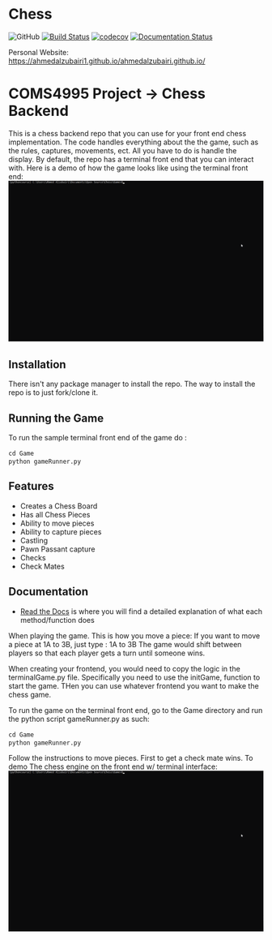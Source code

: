 # Chess
![GitHub](https://img.shields.io/github/license/AhmedAlzubairi1/COMS4995?style=plastic)
[![Build Status](https://travis-ci.org/AhmedAlzubairi1/Chess.svg?branch=master)](https://travis-ci.org/AhmedAlzubairi1/Chess)
[![codecov](https://codecov.io/gh/AhmedAlzubairi1/Chess/branch/master/graph/badge.svg?token=37GQ0IOMUG)](https://codecov.io/gh/AhmedAlzubairi1/Chess)
[![Documentation Status](https://readthedocs.org/projects/chess1/badge/?version=latest)](https://chess1.readthedocs.io/en/latest/?badge=latest)

Personal Website:
https://ahmedalzubairi1.github.io/ahmedalzubairi.github.io/

# COMS4995 Project -> Chess Backend

This is a chess backend repo that you can use for your front end chess implementation. The code handles everything about the the game, such as the rules, captures, movements, ect. All you have to do is handle the display. By default, the repo has a terminal front end that you can interact with. Here is a demo of how the game looks like using the terminal front end: 
![](demo.gif)


## Installation
There isn't any package manager to install the repo. The way to install the repo is to just fork/clone it. 


## Running the Game

To run the sample terminal front end of the game do : 

```
cd Game
python gameRunner.py
```

## Features
- Creates a Chess Board
- Has all Chess Pieces
- Ability to move pieces
- Ability to capture pieces
- Castling 
- Pawn Passant capture
- Checks
- Check Mates

## Documentation
- [Read the Docs](https://chess1.readthedocs.io/en/latest/) is where you will find a detailed explanation of what each method/function does


When playing the game. This is how you move a piece:
If you want to move a piece at 1A to 3B, just type : 1A to 3B
The game would shift between players so that each player gets a turn until someone wins. 


When creating your frontend, you would need to copy the logic in the terminalGame.py file. Specifically you need to use the initGame, function to start the game. THen you can use whatever frontend you want to make the chess game.

To run the game on the terminal front end, go to the Game directory and run the python script gameRunner.py as such:

```
cd Game
python gameRunner.py
```
Follow the instructions to move pieces. First to get a check mate wins.
To demo The chess engine on the front end w/ terminal interface:
![](demo.gif)
